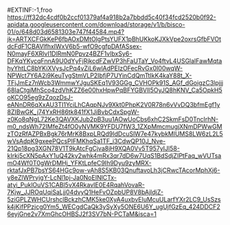 #EXTINF:-1,froo
https://ff32dc4cdf0b2ccf01379af4a918b2a7bbdd5c40f34fcd2520b0f92-apidata.googleusercontent.com/download/storage/v1/b/bisco-01/o/648d03d6581303e747f44584.mp4?jk=ARTXCFGkKeP6fbAOxDMtOlgPtsYUFX1pBhUKkoKJXkVpe2oxrsGfbFVOtdcFdF1CBAVlfhxIWxV6b5-wfO9cgfpDAfASsex-N0mayF6XRlvI1DlRmN0Ppvz4BZF1vlbxSy6-DFKqYKycqFnnA9U0dYyFjRjkcdFZwVP3hFaUTaY_Vo4ftvL4USGlalFawMqtahyYhtLC8bYKiXVysJcPq4vZiL6wlAdPEIzOFecRvGx0I00wqW-NPWct7Y6A2i9KeuTygStmVLP2IbfjP7UYinCdQmTtIkK4kaY88t_X-TFjJmEz7nWcb3WmmwYJguSKEq1V93GGg_CVHOPk91S_AGf_dGoigzC3lpjjj68IaCtgjMhSco4zdVhKZZ6e00hxHpwPqBFYGBVIl5OyJQ8hKNV_Ca5OpkH5oKCO95eg9zZqozDsJ-eANnDR6qXxAU3TI1YciLhCAqpNJv9Xkt0PhpK2V0R78n6vVvDQ3bfmEgf1y8ZIBwGK_j74YxRH86tk841fX1JiBvbCdxSpgW-z0Ko8qNgL72Ke3QAVXKJub2pB3uu1AOwUoCbs6xhC2SkmFsD0TncIrhN-m0_ndsWh72IMfeZt4fO0yNVMK9YFDU7fW3_1ZXpMmcmugjXNmDPWwGMzTOzRfAZPBxBgk76rMrK8BxpLRQd9IdDcuSlW7e47kybkMlUMS8LW6zL2L5wVsAdpK9gxeePQcsPIFMKhqSa1TF_i3CdwQP10J_Nve-21Qp18pg3XGN78V1T9kAtcFgCjva8jH9XQA0Vv5T957yIJl58-kIrkj5cXN5pAxY1uQ42ky2whk4mRx3qr7dD6w7UqS1BdSdjZIPtFaq_wVUTsamO4Wf0T0gWrDMHj_YFKtLpfeC9Ih9Dyu9zyMRX-rktafJxPB7bsYS64HGc9ow-vAh8S5KB03QnuftavoLh3jCRwcTAcorMphXj6-y8eZlWPrvjgY-LcNl1pj-Ja0NoEINlCTx-atyi_PuklOuVS1CABl5vX4RkavIE0E4RqahVovaR-7Kjw_JJROqUqiSaLjj04dvyQ1HeFvOZpbUP8V8bAjldjZ-5ziGPLZWHCUrshclBckzhCMK5ke0XyA4uxbvEluMcuULarfYXr2LC9_UsSzsk4jKifPPzjcg0Ym5_WECgdCaQk3ySyXy5ONE6U6Y_ugUjfGzEq_424DDCF26eyjGne2v7XmGhcOHBSJ2f3SV7bN-PCTaM&isca=1
